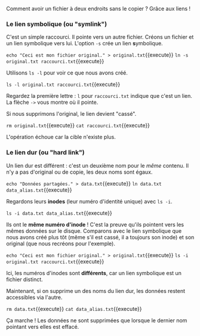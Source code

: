 Comment avoir un fichier à deux endroits sans le copier ? Grâce aux liens !

### Le lien symbolique (ou "symlink")

C'est un simple raccourci. Il pointe vers un autre fichier. Créons un fichier et un lien symbolique vers lui. L'option `-s` crée un lien **s**ymbolique.

`echo "Ceci est mon fichier original." > original.txt`{{execute}}
`ln -s original.txt raccourci.txt`{{execute}}

Utilisons `ls -l` pour voir ce que nous avons créé.

`ls -l original.txt raccourci.txt`{{execute}}

Regardez la première lettre : `l` pour `raccourci.txt` indique que c'est un lien. La flèche `->` vous montre où il pointe.

Si nous supprimons l'original, le lien devient "cassé".

`rm original.txt`{{execute}}
`cat raccourci.txt`{{execute}}

L'opération échoue car la cible n'existe plus.

### Le lien dur (ou "hard link")

Un lien dur est différent : c'est un deuxième nom pour le *même* contenu. Il n'y a pas d'original ou de copie, les deux noms sont égaux.

`echo "Données partagées." > data.txt`{{execute}}
`ln data.txt data_alias.txt`{{execute}}

Regardons leurs **inodes** (leur numéro d'identité unique) avec `ls -i`.

`ls -i data.txt data_alias.txt`{{execute}}

Ils ont le **même numéro d'inode** ! C'est la preuve qu'ils pointent vers les mêmes données sur le disque. Comparons avec le lien symbolique que nous avons créé plus tôt (même s'il est cassé, il a toujours son inode) et son original (que nous recréons pour l'exemple).

`echo "Ceci est mon fichier original." > original.txt`{{execute}}
`ls -i original.txt raccourci.txt`{{execute}}

Ici, les numéros d'inodes sont **différents**, car un lien symbolique est un fichier distinct.

Maintenant, si on supprime un des noms du lien dur, les données restent accessibles via l'autre.

`rm data.txt`{{execute}}
`cat data_alias.txt`{{execute}}

Ça marche ! Les données ne sont supprimées que lorsque le dernier nom pointant vers elles est effacé.